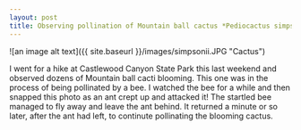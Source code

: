 ```yaml
---
layout: post
title: Observing pollination of Mountain ball cactus *Pediocactus simpsonii*
---
```


![an image alt text]({{ site.baseurl }}/images/simpsonii.JPG "Cactus")

I went for a hike at Castlewood Canyon State Park this last weekend and observed dozens of Mountain ball cacti blooming. This one was in the process of being pollinated by a bee. I watched the bee for a while and then snapped this photo as an ant crept up and attacked it! The startled bee managed to fly away and leave the ant behind. It returned a minute or so later, after the ant had left, to continute pollinating the blooming cactus. 
